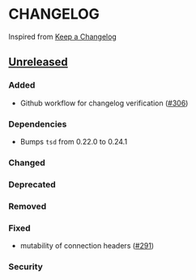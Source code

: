 # CHANGELOG
Inspired from [Keep a Changelog](https://keepachangelog.com/en/1.0.0/)

## [Unreleased]
### Added
- Github workflow for changelog verification ([#306](https://github.com/opensearch-project/opensearch-js/pull/306))
### Dependencies
- Bumps `tsd` from 0.22.0 to 0.24.1

### Changed

### Deprecated

### Removed

### Fixed
- mutability of connection headers ([#291](https://github.com/opensearch-project/opensearch-js/issues/291))

### Security


[Unreleased]: https://github.com/opensearch-project/opensearch-js/compare/2.0...HEAD